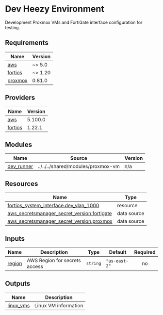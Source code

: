 # Dev Heezy Environment

Development Proxmox VMs and FortiGate interface configuration for testing.

<!-- BEGINNING OF PRE-COMMIT-TERRAFORM DOCS HOOK -->
## Requirements

| Name | Version |
|------|---------|
| <a name="requirement_aws"></a> [aws](#requirement\_aws) | ~> 5.0 |
| <a name="requirement_fortios"></a> [fortios](#requirement\_fortios) | ~> 1.20 |
| <a name="requirement_proxmox"></a> [proxmox](#requirement\_proxmox) | 0.81.0 |

## Providers

| Name | Version |
|------|---------|
| <a name="provider_aws"></a> [aws](#provider\_aws) | 5.100.0 |
| <a name="provider_fortios"></a> [fortios](#provider\_fortios) | 1.22.1 |

## Modules

| Name | Source | Version |
|------|--------|---------|
| <a name="module_dev_runner"></a> [dev\_runner](#module\_dev\_runner) | ../../../shared/modules/proxmox-vm | n/a |

## Resources

| Name | Type |
|------|------|
| [fortios_system_interface.dev_vlan_1000](https://registry.terraform.io/providers/fortinetdev/fortios/latest/docs/resources/system_interface) | resource |
| [aws_secretsmanager_secret_version.fortigate](https://registry.terraform.io/providers/hashicorp/aws/latest/docs/data-sources/secretsmanager_secret_version) | data source |
| [aws_secretsmanager_secret_version.proxmox](https://registry.terraform.io/providers/hashicorp/aws/latest/docs/data-sources/secretsmanager_secret_version) | data source |

## Inputs

| Name | Description | Type | Default | Required |
|------|-------------|------|---------|:--------:|
| <a name="input_region"></a> [region](#input\_region) | AWS Region for secrets access | `string` | `"us-east-2"` | no |

## Outputs

| Name | Description |
|------|-------------|
| <a name="output_linux_vms"></a> [linux\_vms](#output\_linux\_vms) | Linux VM information |
<!-- END OF PRE-COMMIT-TERRAFORM DOCS HOOK -->
